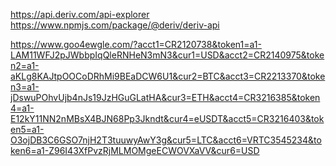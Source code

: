 https://api.deriv.com/api-explorer
https://www.npmjs.com/package/@deriv/deriv-api

https://www.goo4ewgle.com/?acct1=CR2120738&token1=a1-LAM11WFJ2pJWbbpIqQleRNHeN3mN3&cur1=USD&acct2=CR2140975&token2=a1-aKLg8KAJtpOOCoDRhMi9BEaDCW6U1&cur2=BTC&acct3=CR2213370&token3=a1-jDswuPOhvUjb4nJs19JzHGuGLatHA&cur3=ETH&acct4=CR3216385&token4=a1-E12kY11NN2nMBsX4BJN68Pp3Jkndt&cur4=eUSDT&acct5=CR3216403&token5=a1-O3ojDB3C6GSO7njH2T3tuuwyAwY3g&cur5=LTC&acct6=VRTC3545234&token6=a1-Z96I43XfPvzRjMLMOMgeECWOVXaVV&cur6=USD
